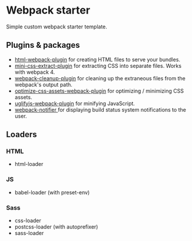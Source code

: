 # Webpack starter

Simple custom webpack starter template.

## Plugins & packages

* [html-webpack-plugin](https://github.com/jantimon/html-webpack-plugin) for creating HTML files to serve your bundles.
* [mini-css-extract-plugin](https://github.com/webpack-contrib/mini-css-extract-plugin) for extracting CSS into separate files. Works with webpack 4.
* [webpack-cleanup-plugin](https://github.com/gpbl/webpack-cleanup-plugin) for cleaning up the extraneous files from the webpack's output path.
* [optimize-css-assets-webpack-plugin](https://github.com/NMFR/optimize-css-assets-webpack-plugin) for optimizing / minimizing CSS assets.
* [uglifyjs-webpack-plugin](https://github.com/webpack-contrib/uglifyjs-webpack-plugin) for minifying JavaScript. 
* [webpack-notifier
](https://github.com/Turbo87/webpack-notifier#readme) for displaying build status system notifications to the user.

## Loaders

### HTML

* html-loader

### JS

* babel-loader (with preset-env)

### Sass

* css-loader
* postcss-loader (with autoprefixer)
* sass-loader

